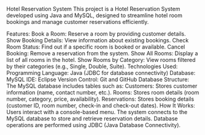 Hotel Reservation System 
This project is a Hotel Reservation System developed using Java and MySQL, designed to streamline hotel room bookings and manage customer reservations efficiently.

Features:
Book a Room: Reserve a room by providing customer details.
Show Booking Details: View information about existing bookings.
Check Room Status: Find out if a specific room is booked or available.
Cancel Booking: Remove a reservation from the system.
Show All Rooms: Display a list of all rooms in the hotel.
Show Rooms by Category: View rooms filtered by their categories (e.g., Single, Double, Suite).
Technologies Used:
Programming Language: Java (JDBC for database connectivity)
Database: MySQL
IDE: Eclipse 
Version Control: Git and GitHub
Database Structure:
The MySQL database includes tables such as:
Customers: Stores customer information (name, contact number, etc.).
Rooms: Stores room details (room number, category, price, availability).
Reservations: Stores booking details (customer ID, room number, check-in and check-out dates).
How It Works:
Users interact with a console-based menu.
The system connects to the MySQL database to store and retrieve reservation details.
Database operations are performed using JDBC (Java Database Connectivity).
